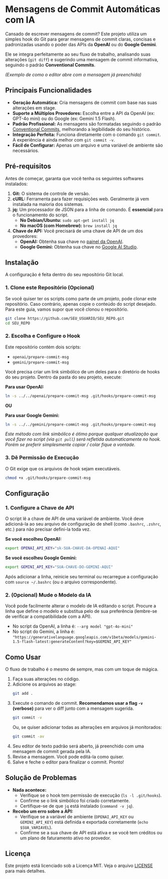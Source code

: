 # Mensagens de Commit Automáticas com IA

[](https://opensource.org/licenses/MIT)

Cansado de escrever mensagens de commit? Este projeto utiliza um simples hook do Git para gerar mensagens de commit claras, concisas e padronizadas usando o poder das APIs da **OpenAI** ou do **Google Gemini**.

Ele se integra perfeitamente ao seu fluxo de trabalho, analisando suas alterações (`git diff`) e sugerindo uma mensagem de commit informativa, seguindo o padrão **Conventional Commits**.

*(Exemplo de como o editor abre com a mensagem já preenchida)*

## Principais Funcionalidades

  - **Geração Automática:** Cria mensagens de commit com base nas suas alterações em stage.
  - **Suporte a Múltiplos Provedores:** Escolha entre a API da OpenAI (ex: GPT-4o mini) ou do Google (ex: Gemini 1.5 Flash).
  - **Padrão Profissional:** As mensagens são formatadas seguindo o padrão [Conventional Commits](https://www.conventionalcommits.org/en/v1.0.0/), melhorando a legibilidade do seu histórico.
  - **Integração Perfeita:** Funciona diretamente com o comando `git commit`. A experiência é ainda melhor com `git commit -v`.
  - **Fácil de Configurar:** Apenas um arquivo e uma variável de ambiente são necessários.

## Pré-requisitos

Antes de começar, garanta que você tenha os seguintes softwares instalados:

1.  **Git:** O sistema de controle de versão.
2.  **cURL:** Ferramenta para fazer requisições web. Geralmente já vem instalada na maioria dos sistemas.
3.  **jq:** Um processador de JSON para a linha de comando. É **essencial** para o funcionamento do script.
      - **No Debian/Ubuntu:** `sudo apt-get install jq`
      - **No macOS (com Homebrew):** `brew install jq`
4.  **Chave de API:** Você precisará de uma chave de API de um dos provedores:
      - **OpenAI:** Obtenha sua chave no [painel da OpenAI](https://platform.openai.com/api-keys).
      - **Google Gemini:** Obtenha sua chave no [Google AI Studio](https://aistudio.google.com/app/apikey).

## Instalação

A configuração é feita dentro do seu repositório Git local.

### 1\. Clone este Repositório (Opcional)

Se você quiser ter os scripts como parte de um projeto, pode clonar este repositório. Caso contrário, apenas copie o conteúdo do script desejado. Para este guia, vamos supor que você clonou o repositório.

```bash
git clone https://github.com/SEU_USUARIO/SEU_REPO.git
cd SEU_REPO
```

### 2\. Escolha e Configure o Hook

Este repositório contém dois scripts:

  - `openai/prepare-commit-msg`
  - `gemini/prepare-commit-msg`

Você precisa criar um link simbólico de um deles para o diretório de hooks do seu projeto. Dentro da pasta do seu projeto, execute:

**Para usar OpenAI:**

```bash
ln -s ../../openai/prepare-commit-msg .git/hooks/prepare-commit-msg
```

**OU**

**Para usar Google Gemini:**

```bash
ln -s ../../gemini/prepare-commit-msg .git/hooks/prepare-commit-msg
```

*Este método com link simbólico é ótimo porque qualquer atualização que você fizer no script (via `git pull`) será refletida automaticamente no hook. Porém se preferir simplesmente copiar / colar fique a vontade.*

### 3\. Dê Permissão de Execução

O Git exige que os arquivos de hook sejam executáveis.

```bash
chmod +x .git/hooks/prepare-commit-msg
```

## Configuração

### 1\. Configure a Chave de API

O script lê a chave de API de uma variável de ambiente. Você deve adicioná-la ao seu arquivo de configuração de shell (como `.bashrc`, `.zshrc`, etc.) para não precisar defini-la toda vez.

**Se você escolheu OpenAI:**

```bash
export OPENAI_API_KEY="sk-SUA-CHAVE-DA-OPENAI-AQUI"
```

**Se você escolheu Google Gemini:**

```bash
export GEMINI_API_KEY="SUA-CHAVE-DO-GEMINI-AQUI"
```

Após adicionar a linha, reinicie seu terminal ou recarregue a configuração com `source ~/.bashrc` (ou o arquivo correspondente).

### 2\. (Opcional) Mude o Modelo da IA

Você pode facilmente alterar o modelo de IA editando o script. Procure a linha que define o modelo e substitua pelo de sua preferência (lembre-se de verificar a compatibilidade com a API).

  - No script da OpenAI, a linha é: `--arg model "gpt-4o-mini"`
  - No script do Gemini, a linha é: `"https://generativelanguage.googleapis.com/v1beta/models/gemini-1.5-flash-latest:generateContent?key=$GEMINI_API_KEY"`

## Como Usar

O fluxo de trabalho é o mesmo de sempre, mas com um toque de mágica.

1.  Faça suas alterações no código.
2.  Adicione os arquivos ao stage:
    ```bash
    git add .
    ```
3.  Execute o comando de commit. **Recomendamos usar a flag `-v` (verbose)** para ver o diff junto com a mensagem sugerida.
    ```bash
    git commit -v
    ```
    Ou, se quiser adicionar todas as alterações em arquivos já monitorados:
    ```bash
    git commit -av
    ```
4.  Seu editor de texto padrão será aberto, já preenchido com uma mensagem de commit gerada pela IA.
5.  Revise a mensagem. Você pode editá-la como quiser.
6.  Salve e feche o editor para finalizar o commit. Pronto\!

## Solução de Problemas

  - **Nada acontece:**
      - Verifique se o hook tem permissão de execução (`ls -l .git/hooks`).
      - Confirme se o link simbólico foi criado corretamente.
      - Certifique-se de que `jq` está instalado (`command -v jq`).
  - **Recebo um erro sobre a API:**
      - Verifique se a variável de ambiente (`OPENAI_API_KEY` ou `GEMINI_API_KEY`) está definida e exportada corretamente (`echo $SUA_VARIAVEL`).
      - Confirme se a sua chave de API está ativa e se você tem créditos ou um plano de faturamento ativo no provedor.

## Licença

Este projeto está licenciado sob a Licença MIT. Veja o arquivo [LICENSE](https://www.google.com/search?q=LICENSE) para mais detalhes.
